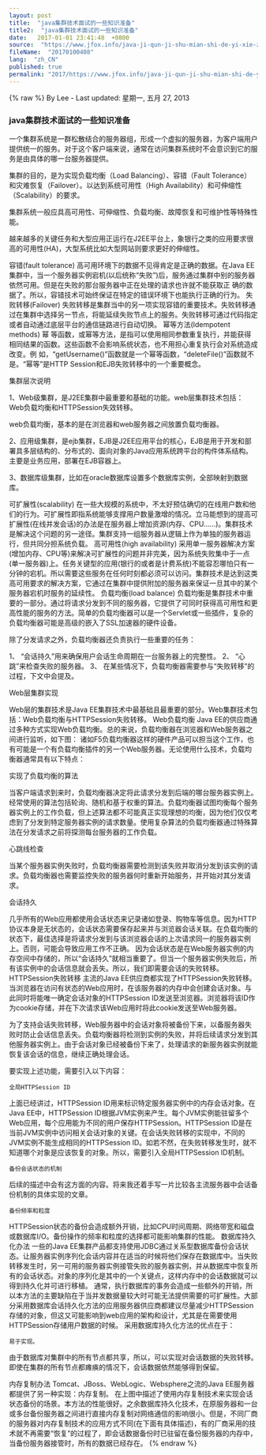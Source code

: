 ```yaml
---
layout: post
title:  "java集群技术面试的一些知识准备"
title2:  "java集群技术面试的一些知识准备"
date:   2017-01-01 23:41:48  +0800
source:  "https://www.jfox.info/java-ji-qun-ji-shu-mian-shi-de-yi-xie-zhi-shi-zhun-bei.html"
fileName:  "20170100408"
lang:  "zh_CN"
published: true
permalink: "2017/https://www.jfox.info/java-ji-qun-ji-shu-mian-shi-de-yi-xie-zhi-shi-zhun-bei.html"
---
```

{% raw %}
By Lee - Last updated: 星期一, 五月 27, 2013

### java集群技术面试的一些知识准备

一个集群系统是一群松散结合的服务器组，形成一个虚拟的服务器，为客户端用户提供统一的服务。对于这个客户端来说，通常在访问集群系统时不会意识到它的服务是由具体的哪一台服务器提供。

集群的目的，是为实现负载均衡（Load Balancing）、容错（Fault Tolerance）和灾难恢复（Failover）。以达到系统可用性（High Availability）和可伸缩性（Scalability）的要求。

集群系统一般应具高可用性、可伸缩性、负载均衡、故障恢复和可维护性等特殊性能。

越来越多的关键任务和大型应用正运行在J2EE平台上，象银行之类的应用要求很高的可用性(HA)，大型系统比如大型网站则要求更好的伸缩性。

容错(fault tolerance)
高可用环境下的数据不见得肯定是正确的数据。在Java EE集群中，当一个服务器实例宕机(以后统称“失败”)后，服务通过集群中别的服务器依然可用。但是在失败的那台服务器中正在处理的请求也许就不能获取正 确的数据了。所以，容错技术可始终保证在特定的错误环境下也能执行正确的行为。
失败转移(Failover)
失败转移是集群当中的另一项实现容错的重要技术。失败转移通过在集群中选择另一节点，将能延续失败节点上的服务。失败转移可通过代码指定或者自动通过底层平台的通信链路进行自动切换。
幂等方法(Idempotent methods)
幂 等函数，或幂等方法，是指可以使用相同参数重复执行，并能获得相同结果的函数。这些函数不会影响系统状态，也不用担心重复执行会对系统造成改变。例 如，“getUsername()”函数就是一个幂等函数，“deleteFile()”函数就不是。“幂等”是HTTP Session和EJB失败转移中的一个重要概念。

集群层次说明

1、Web级集群，是J2EE集群中最重要和基础的功能。web层集群技术包括：Web负载均衡和HTTPSession失效转移。

web负载均衡，基本的是在浏览器和web服务器之间放置负载均衡器。

2、应用级集群，是ejb集群，EJB是J2EE应用平台的核心，EJB是用于开发和部署具多层结构的、分布式的、面向对象的Java应用系统跨平台的构件体系结构。主要是业务应用，部署在EJB容器上。

3、数据库级集群，比如在oracle数据库设置多个数据库实例，全部映射到数据库。

可扩展性(scalability)
在一些大规模的系统中，不太好预估确切的在线用户数和他们的行为。可扩展性即指系统能够支撑用户数量激增的情况。立马能想到的提高可扩展性(在线并发会话)的办法是在服务器上增加资源(内存、CPU……)。集群技术是解决这个问题的另一途径。集群支持一组服务器从逻辑上作为单独的服务器运行，但共同分担系统负载。
高可用性(high availability)
采用单一服务器解决方案(增加内存、CPU等)来解决可扩展性的问题并非完美，因为系统失败集中于一点(单一服务器)上。任务关键型的应用(银行的或者是计费系统)不能容忍哪怕只有一分钟的宕机。所以需要这些服务在任何时刻都必须可以访问。集群技术是达到这类高可用要求的解决方案，它通过在集群中提供附加的服务器来保证一旦其中的某个服务器宕机时服务的延续性。
负载均衡(load balance)
负载均衡是集群技术中重要的一部分。通过将请求分发到不同的服务器，它提供了可同时获得高可用性和更高性能的服务的方法。简单的负载均衡器可以是一个Servlet或一些插件，复杂的负载均衡器可能是高级的嵌入了SSL加速器的硬件设备。

除了分发请求之外，负载均衡器还负责执行一些重要的任务：

  1、  “会话持久”用来确保用户会话生命周期在一台服务器上的完整性。
2、  “心跳”来检查失败的服务器。
3、 在某些情况下，负载均衡器需要参与“失败转移”的过程，下文中会提及。

 
Web层集群实现

Web层的集群技术是Java EE集群技术中最基础且最重要的部分。Web集群技术包括：Web负载均衡与HTTPSession失败转移。
Web负载均衡
Java EE的供应商通过多种方式实现Web负载均衡。总的来说，负载均衡器在浏览器和Web服务器之间进行监听，如下图：
诸如F5负载均衡器这样的硬件产品可以担当这个工作，也有可能是一个有负载均衡插件的另一个Web服务器。无论使用什么技术，负载均衡器通常具有以下特点：

实现了负载均衡的算法

当客户端请求到来时，负载均衡器决定将此请求分发到后端的哪台服务器实例上。经常使用的算法包括轮询、随机和基于权重的算法。负载均衡器试图均衡每个服务器实例上的工作负载，但上述算法都不可能真正实现理想的均衡，因为他们仅仅考虑到了分发到特定服务器实例的请求数量。使用复杂算法的负载均衡器通过特殊算法在分发请求之前将探测每台服务器的工作负载。

心跳线检查

当某个服务器实例失败时，负载均衡器需要检测到该失败并取消分发到该实例的请求。负载均衡器也需要监控失败的服务器何时重新开始服务，并开始对其分发请求。

会话持久

几乎所有的Web应用都使用会话状态来记录诸如登录、购物车等信息。因为HTTP协议本身是无状态的，会话状态需要保存起来并与浏览器会话关联。在负载均衡的状态下，最佳选择是将请求分发到与该浏览器会话的上次请求同一的服务器实例上。否则，可能会导致应用工作不正确。
因为会话状态是在Web服务器实例的内存空间中存储的，所以“会话持久”就相当重要了。但当一个服务器实例失败后，所有该实例中的会话信息就会丢失。所以，我们即需要会话的失败转移。
HTTPSession失败转移
主流的Java EE供应商都实现了HTTPSession失败转移。当浏览器在访问有状态的Web应用时，在该服务器的内存中会创建会话对象。与此同时将能唯一确定会话对象的HTTPSession ID发送至浏览器。浏览器将该ID作为cookie存储，并在下次请求该Web应用时将此cookie发送至Web服务器。

为了支持会话失败转移，Web服务器中的会话对象将被备份下来，以备服务器失败时防止会话信息丢失。负载均衡器将检测到实例的失败，并将后续请求分发到其他服务器实例上。由于会话对象已经被备份下来了，处理请求的新服务器实例就能恢复该会话的信息，继续正确处理会话。

要实现上述功能，需要引入以下内容：

    全局HTTPSession ID

上面已经讲过，HTTPSession ID用来标识特定服务器实例中的内存会话对象。在Java EE中，HTTPSession ID根据JVM实例来产生。每个JVM实例能驻留多个Web应用，每个应用能为不同的用户保存HTTPSession。HTTPSession ID是在当前JVM实例中访问相关会话对象的关键。在会话失败转移的实现中，不同的JVM实例不能生成相同的HTTPSession ID。如若不然，在失败转移发生时，就不知道哪个对象是应该恢复的对象。所以，需要引入全局HTTPSession ID机制。

    备份会话状态的机制

后续的描述中会有这方面的内容。将来我还着手写一片比较各主流服务器中会话备份机制的具体实现的文章。

    备份频率和粒度

HTTPSession状态的备份会造成额外开销，比如CPU时间周期、网络带宽和磁盘或数据库I/O。备份操作的频率和粒度的选择都可能影响集群的性能。
数据库持久化办法
一些的Java EE集群产品都支持使用JDBC通过关系型数据库备份会话状态。让服务器实例序列化会话内容并在适当的时候将他们保存在数据库中。当失败转移发生时，另一可用的服务器实例接管失败的服务器实例，并从数据库中恢复所有的会话状态。对象的序列化是其中的一个关键点，这样内存中的会话数据就可以得到持久化并可进行移植。
通常，执行数据库的事务会造成一些额外的开销，所以本方法的主要缺陷在于当并发数据量较大时可能无法提供需要的可扩展性。大部分采用数据库会话持久化方法的应用服务器供应商都建议尽量减少HTTPSession存储的对象，但这又可能影响到web应用的架构和设计，尤其是在需要使用HTTPSession存储用户数据的时候。
采用数据库持久化方法的优点在于：

    易于实现。
由于数据库对集群中的所有节点都共享，所以，可以实现对会话数据的失败转移。
即使在集群的所有节点都瘫痪的情况下，会话数据依然能够得到保留。

内存复制办法
Tomcat、JBoss、WebLogic、Websphere之流的Java EE服务器都提供了另一种实现：内存复制。
在上图中描述了使用内存复制技术来实现会话状态备份的场景。本方法的性能很好。之余数据库持久化技术，在原服务器和一台或多台备份服务器之间进行直接内存复制对网络通信的影响很小。但是，不同厂商的服务器对内存复制技术的应用方式不同(在下面有具体描述)，有的厂商采用的技术就不再需要“恢复”的过程了，即会话数据备份时已驻留在备份服务器的内存中，当备份服务器接管时，所有的数据已经存在。
{% endraw %}
